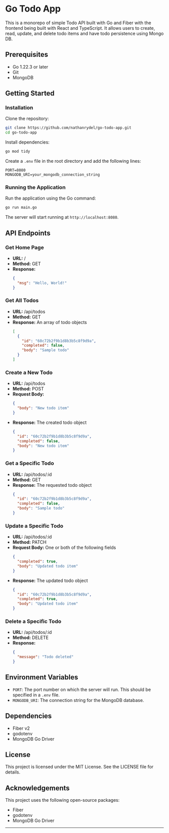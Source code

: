 # Go Todo App

This is a monorepo of simple Todo API built with Go and Fiber with the frontend being built with React and TypeScript. It allows users to create, read, update, and delete todo items and have todo persistence using Mongo DB.

## Prerequisites

- Go 1.22.3 or later
- Git
- MongoDB

## Getting Started

### Installation

Clone the repository:

```bash
git clone https://github.com/nathanrydel/go-todo-app.git
cd go-todo-app
```

Install dependencies:

```bash
go mod tidy
```

Create a `.env` file in the root directory and add the following lines:

```plaintext
PORT=8080
MONGODB_URI=your_mongodb_connection_string
```

### Running the Application

Run the application using the Go command:

```bash
go run main.go
```

The server will start running at `http://localhost:8080`.

## API Endpoints

### Get Home Page

- **URL:** /
- **Method:** GET
- **Response:**
  ```json
  {
    "msg": "Hello, World!"
  }
  ```

### Get All Todos

- **URL:** /api/todos
- **Method:** GET
- **Response:** An array of todo objects
  ```json
  [
    {
      "id": "60c72b2f9b1d8b3b5c8f9d9a",
      "completed": false,
      "body": "Sample todo"
    }
  ]
  ```

### Create a New Todo

- **URL:** /api/todos
- **Method:** POST
- **Request Body:**
  ```json
  {
    "body": "New todo item"
  }
  ```
- **Response:** The created todo object
  ```json
  {
    "id": "60c72b2f9b1d8b3b5c8f9d9a",
    "completed": false,
    "body": "New todo item"
  }
  ```

### Get a Specific Todo

- **URL:** /api/todos/:id
- **Method:** GET
- **Response:** The requested todo object
  ```json
  {
    "id": "60c72b2f9b1d8b3b5c8f9d9a",
    "completed": false,
    "body": "Sample todo"
  }
  ```

### Update a Specific Todo

- **URL:** /api/todos/:id
- **Method:** PATCH
- **Request Body:** One or both of the following fields
  ```json
  {
    "completed": true,
    "body": "Updated todo item"
  }
  ```
- **Response:** The updated todo object
  ```json
  {
    "id": "60c72b2f9b1d8b3b5c8f9d9a",
    "completed": true,
    "body": "Updated todo item"
  }
  ```

### Delete a Specific Todo

- **URL:** /api/todos/:id
- **Method:** DELETE
- **Response:**
  ```json
  {
    "message": "Todo deleted"
  }
  ```

## Environment Variables

- `PORT`: The port number on which the server will run. This should be specified in a `.env` file.
- `MONGODB_URI`: The connection string for the MongoDB database.

## Dependencies

- Fiber v2
- godotenv
- MongoDB Go Driver

## License

This project is licensed under the MIT License. See the LICENSE file for details.

## Acknowledgements

This project uses the following open-source packages:

- Fiber
- godotenv
- MongoDB Go Driver

---